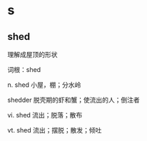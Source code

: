 # s

## shed

理解成屋顶的形状

词根：shed

n.
shed 小屋，棚；分水岭

shedder 脱壳期的虾和蟹；使流出的人；倒注者

vi.
shed 流出；脱落；散布

vt.
shed 流出；摆脱；散发；倾吐
